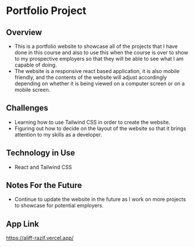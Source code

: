 # Portfolio Project

## Overview
* This is a portfolio website to showcase all of the projects that I have done in this course and also to use this when the course is over to show to my prospective employers so that they will be able to see what I am capable of doing. 
* The website is a responsive react based application, it is also mobile friendly,  and the contents of the website will adjust accordingly depending on whether it is being viewed on a computer screen or on a mobile screen. 

## Challenges
* Learning how to use Tailwind CSS in order to create the website. 
* Figuring out how to decide on the layout of the website so that it brings attention to my skills as a developer.


## Technology in Use
* React and Tailwind CSS

## Notes For the Future
* Continue to update the website in the future as I work on more projects to showcase for potential employers. 

## App Link
https://aliff-razif.vercel.app/
